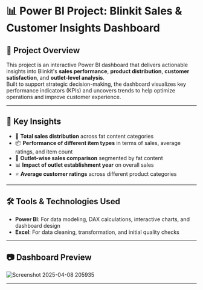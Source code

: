# 📊  Power BI Project: Blinkit Sales & Customer Insights Dashboard

## 📌 Project Overview  
This project is an interactive Power BI dashboard that delivers actionable insights into Blinkit's **sales performance**, **product distribution**, **customer satisfaction**, and **outlet-level analysis**.  
Built to support strategic decision-making, the dashboard visualizes key performance indicators (KPIs) and uncovers trends to help optimize operations and improve customer experience.

---

## 🧠 Key Insights  
- 🛒 **Total sales distribution** across fat content categories  
- 📦 **Performance of different item types** in terms of sales, average ratings, and item count  
- 🏪 **Outlet-wise sales comparison** segmented by fat content  
- 📊 **Impact of outlet establishment year** on overall sales  
- ⭐ **Average customer ratings** across different product categories  

---

## 🛠 Tools & Technologies Used  
- **Power BI**: For data modeling, DAX calculations, interactive charts, and dashboard design  
- **Excel**: For data cleaning, transformation, and initial quality checks  

---

## 📷 Dashboard Preview  
![Screenshot 2025-04-08 205935](https://github.com/user-attachments/assets/6f187751-4f7f-4537-b83a-2c823872cd36)


---
